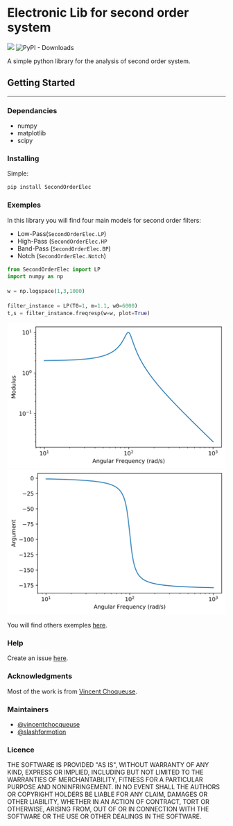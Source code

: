 # Electronic Lib for second order system

![](https://img.shields.io/travis/slashformotion/SecondOrderElec/master?style=flat-square) ![PyPI - Downloads](https://img.shields.io/pypi/dm/SecondOrderElec?style=flat-square)

A simple python library for the analysis of second order system.

## Getting Started
---
### Dependancies

* numpy
* matplotlib
* scipy

### Installing

Simple:
```bash
pip install SecondOrderElec
```

### Exemples

In this library you will find four main models for second order filters: 

- Low-Pass(```SecondOrderElec.LP```)
- High-Pass (```SecondOrderElec.HP```
- Band-Pass (```SecondOrderElec.BP```)
- Notch (```SecondOrderElec.Notch```)

```Python
from SecondOrderElec import LP
import numpy as np

w = np.logspace(1,3,1000)

filter_instance = LP(T0=1, m=1.1, w0=6000)
t,s = filter_instance.freqresp(w=w, plot=True)
```
![Module](static/img/fresqresp_LP_module.svg) ![Argument](static/img/fresqresp_LP_arg.svg)



You will find others exemples [here](https://github.com/slashformotion/SecondOrderElec/tree/master/exemples).

### Help

Create an issue [here](https://github.com/slashformotion/SecondOrderElec/issues).

### Acknowledgments

Most of the work is from [Vincent Choqueuse](https://github.com/vincentchoqueuse).

### Maintainers

- [@vincentchocqueuse](https://github.com/vincentchoqueuse)
- [@slashformotion](https://github.com/slashformotion)

### Licence

THE SOFTWARE IS PROVIDED "AS IS", WITHOUT WARRANTY OF ANY KIND, EXPRESS OR
IMPLIED, INCLUDING BUT NOT LIMITED TO THE WARRANTIES OF MERCHANTABILITY,
FITNESS FOR A PARTICULAR PURPOSE AND NONINFRINGEMENT. IN NO EVENT SHALL THE
AUTHORS OR COPYRIGHT HOLDERS BE LIABLE FOR ANY CLAIM, DAMAGES OR OTHER
LIABILITY, WHETHER IN AN ACTION OF CONTRACT, TORT OR OTHERWISE, ARISING FROM,
OUT OF OR IN CONNECTION WITH THE SOFTWARE OR THE USE OR OTHER DEALINGS IN THE
SOFTWARE.